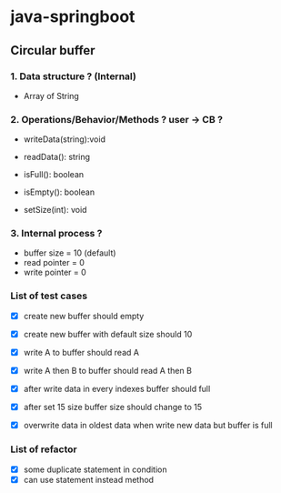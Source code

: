 # java-springboot

## Circular buffer

### 1. Data structure ? (Internal)
+ Array of String

### 2. Operations/Behavior/Methods ? user -> CB ?
+ writeData(string):void

+ readData(): string

+ isFull(): boolean

+ isEmpty(): boolean

+ setSize(int): void

### 3. Internal process ?
+ buffer size = 10 (default)
+ read pointer = 0
+ write pointer = 0

### List of test cases

- [x] create new buffer should empty
- [x] create new buffer with default size should 10
- [x] write A to buffer should read A
- [x] write A then B to buffer should read A then B
- [x] after write data in every indexes buffer should full
- [x] after set 15 size buffer size should change to 15
- [x] overwrite data in oldest data when write new data but buffer is full


### List of refactor
- [x] some duplicate statement in condition
- [x] can use statement instead method
